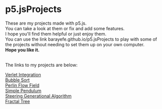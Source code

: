 # p5.jsProjects
These are my projects made with p5.js.
<br>
You can take a look at them or fix and add some features.
<br>
I hope you'll find them helpful or just enjoy them.
<br>
You can use the link barayefe.github.io/p5.jsProjects to play with some of the projects without needing to set them up on your own computer.
<br>
**Hope you like it.**

<br>
The links to my projects are below:
<br>

[Verlet Integration](/VerletIntegration/index.html)
<br>
[Bubble Sort](/BubbleSort/index.html)
<br>
[Perlin Flow Field](/perlinFlowField/index.html)
<br>
[Simple Pendulum](/SimplePendulum/index.html)
<br>
[Steering Generational Algorithm](/Steering/index.html)
<br>
[Fractal Tree](/FractalTree/index.html)
<br>
